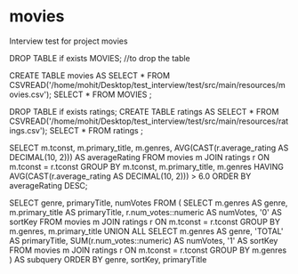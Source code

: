 # movies
Interview test for project movies


DROP TABLE if exists MOVIES; 
//to drop the table


CREATE TABLE movies AS SELECT * FROM CSVREAD('/home/mohit/Desktop/test_interview/test/src/main/resources/movies.csv');
SELECT * FROM MOVIES ; 

DROP TABLE if exists ratings; 
CREATE TABLE ratings AS SELECT * FROM CSVREAD('/home/mohit/Desktop/test_interview/test/src/main/resources/ratings.csv');
SELECT * FROM ratings ; 


SELECT m.tconst, m.primary_title, m.genres, AVG(CAST(r.average_rating AS DECIMAL(10, 2))) AS averageRating
FROM movies m
JOIN ratings r ON m.tconst = r.tconst
GROUP BY m.tconst, m.primary_title, m.genres
HAVING AVG(CAST(r.average_rating AS DECIMAL(10, 2))) > 6.0
ORDER BY averageRating DESC;

SELECT genre, primaryTitle, numVotes
FROM (
    SELECT m.genres AS genre, m.primary_title AS primaryTitle, r.num_votes::numeric AS numVotes, '0' AS sortKey
    FROM movies m
    JOIN ratings r ON m.tconst = r.tconst
    GROUP BY m.genres, m.primary_title
    UNION ALL
    SELECT m.genres AS genre, 'TOTAL' AS primaryTitle, SUM(r.num_votes::numeric) AS numVotes, '1' AS sortKey
    FROM movies m
    JOIN ratings r ON m.tconst = r.tconst
    GROUP BY m.genres
) AS subquery
ORDER BY genre, sortKey, primaryTitle

